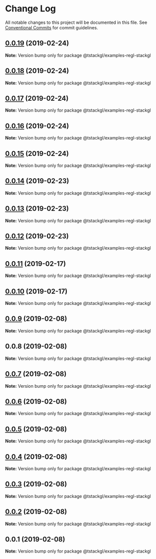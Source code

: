 # Change Log

All notable changes to this project will be documented in this file.
See [Conventional Commits](https://conventionalcommits.org) for commit guidelines.

## [0.0.19](https://github.com/nkint/tstackgl/compare/@tstackgl/examples-regl-stackgl@0.0.18...@tstackgl/examples-regl-stackgl@0.0.19) (2019-02-24)

**Note:** Version bump only for package @tstackgl/examples-regl-stackgl





## [0.0.18](https://github.com/nkint/tstackgl/compare/@tstackgl/examples-regl-stackgl@0.0.17...@tstackgl/examples-regl-stackgl@0.0.18) (2019-02-24)

**Note:** Version bump only for package @tstackgl/examples-regl-stackgl





## [0.0.17](https://github.com/nkint/tstackgl/compare/@tstackgl/examples-regl-stackgl@0.0.16...@tstackgl/examples-regl-stackgl@0.0.17) (2019-02-24)

**Note:** Version bump only for package @tstackgl/examples-regl-stackgl





## [0.0.16](https://github.com/nkint/tstackgl/compare/@tstackgl/examples-regl-stackgl@0.0.15...@tstackgl/examples-regl-stackgl@0.0.16) (2019-02-24)

**Note:** Version bump only for package @tstackgl/examples-regl-stackgl





## [0.0.15](https://github.com/nkint/tstackgl/compare/@tstackgl/examples-regl-stackgl@0.0.14...@tstackgl/examples-regl-stackgl@0.0.15) (2019-02-24)

**Note:** Version bump only for package @tstackgl/examples-regl-stackgl





## [0.0.14](https://github.com/nkint/tstackgl/compare/@tstackgl/examples-regl-stackgl@0.0.13...@tstackgl/examples-regl-stackgl@0.0.14) (2019-02-23)

**Note:** Version bump only for package @tstackgl/examples-regl-stackgl





## [0.0.13](https://github.com/nkint/tstackgl/compare/@tstackgl/examples-regl-stackgl@0.0.12...@tstackgl/examples-regl-stackgl@0.0.13) (2019-02-23)

**Note:** Version bump only for package @tstackgl/examples-regl-stackgl





## [0.0.12](https://github.com/nkint/tstackgl/compare/@tstackgl/examples-regl-stackgl@0.0.11...@tstackgl/examples-regl-stackgl@0.0.12) (2019-02-23)

**Note:** Version bump only for package @tstackgl/examples-regl-stackgl





## [0.0.11](https://github.com/nkint/tstackgl/compare/@tstackgl/examples-regl-stackgl@0.0.10...@tstackgl/examples-regl-stackgl@0.0.11) (2019-02-17)

**Note:** Version bump only for package @tstackgl/examples-regl-stackgl





## [0.0.10](https://github.com/nkint/tstackgl/compare/@tstackgl/examples-regl-stackgl@0.0.9...@tstackgl/examples-regl-stackgl@0.0.10) (2019-02-17)

**Note:** Version bump only for package @tstackgl/examples-regl-stackgl





## [0.0.9](https://github.com/nkint/tstackgl/compare/@tstackgl/examples-regl-stackgl@0.0.8...@tstackgl/examples-regl-stackgl@0.0.9) (2019-02-08)

**Note:** Version bump only for package @tstackgl/examples-regl-stackgl





## 0.0.8 (2019-02-08)

**Note:** Version bump only for package @tstackgl/examples-regl-stackgl





## [0.0.7](https://github.com/nkint/tstackgl/compare/@tstackgl/examples-regl-stackgl@0.0.3...@tstackgl/examples-regl-stackgl@0.0.7) (2019-02-08)

**Note:** Version bump only for package @tstackgl/examples-regl-stackgl





## [0.0.6](https://github.com/nkint/tstackgl/compare/@tstackgl/examples-regl-stackgl@0.0.3...@tstackgl/examples-regl-stackgl@0.0.6) (2019-02-08)

**Note:** Version bump only for package @tstackgl/examples-regl-stackgl





## [0.0.5](https://github.com/nkint/tstackgl/compare/@tstackgl/examples-regl-stackgl@0.0.3...@tstackgl/examples-regl-stackgl@0.0.5) (2019-02-08)

**Note:** Version bump only for package @tstackgl/examples-regl-stackgl





## [0.0.4](https://github.com/nkint/tstackgl/compare/@tstackgl/examples-regl-stackgl@0.0.3...@tstackgl/examples-regl-stackgl@0.0.4) (2019-02-08)

**Note:** Version bump only for package @tstackgl/examples-regl-stackgl





## [0.0.3](https://github.com/nkint/tstackgl/compare/@tstackgl/examples-regl-stackgl@0.0.2...@tstackgl/examples-regl-stackgl@0.0.3) (2019-02-08)

**Note:** Version bump only for package @tstackgl/examples-regl-stackgl





## [0.0.2](https://github.com/nkint/tstackgl/compare/@tstackgl/examples-regl-stackgl@0.0.1...@tstackgl/examples-regl-stackgl@0.0.2) (2019-02-08)

**Note:** Version bump only for package @tstackgl/examples-regl-stackgl





## 0.0.1 (2019-02-08)

**Note:** Version bump only for package @tstackgl/examples-regl-stackgl

